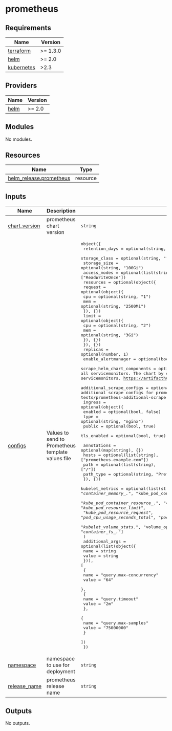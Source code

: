 # prometheus


<!-- BEGINNING OF PRE-COMMIT-TERRAFORM DOCS HOOK -->
## Requirements

| Name | Version |
|------|---------|
| <a name="requirement_terraform"></a> [terraform](#requirement\_terraform) | >= 1.3.0 |
| <a name="requirement_helm"></a> [helm](#requirement\_helm) | >= 2.0 |
| <a name="requirement_kubernetes"></a> [kubernetes](#requirement\_kubernetes) | >2.3 |

## Providers

| Name | Version |
|------|---------|
| <a name="provider_helm"></a> [helm](#provider\_helm) | >= 2.0 |

## Modules

No modules.

## Resources

| Name | Type |
|------|------|
| [helm_release.prometheus](https://registry.terraform.io/providers/hashicorp/helm/latest/docs/resources/release) | resource |

## Inputs

| Name | Description | Type | Default | Required |
|------|-------------|------|---------|:--------:|
| <a name="input_chart_version"></a> [chart\_version](#input\_chart\_version) | prometheus chart version | `string` | `"75.8.0"` | no |
| <a name="input_configs"></a> [configs](#input\_configs) | Values to send to Prometheus template values file | <pre>object({<br/>    retention_days = optional(string, "15d")<br/>    storage_class  = optional(string, "")<br/>    storage_size   = optional(string, "100Gi")<br/>    access_modes   = optional(list(string), ["ReadWriteOnce"])<br/>    resources = optional(object({<br/>      request = optional(object({<br/>        cpu = optional(string, "1")<br/>        mem = optional(string, "2500Mi")<br/>      }), {})<br/>      limit = optional(object({<br/>        cpu = optional(string, "2")<br/>        mem = optional(string, "3Gi")<br/>      }), {})<br/>    }), {})<br/>    replicas                     = optional(number, 1)<br/>    enable_alertmanager          = optional(bool, true)<br/>    scrape_helm_chart_components = optional(bool, false) # enable scraping all servicemonitors. The chart by default has disabled scraping all servicemonitors. https://artifacthub.io/packages/helm/prometheus-community/kube-prometheus-stack#prometheus-io-scrape<br/>    additional_scrape_configs    = optional(any, [])     # allows to specify additional scrape configs for prometheus. Example can be found in tests/prometheus-additional-scrape-configs/1-example.tf<br/>    ingress = optional(object({<br/>      enabled     = optional(bool, false)<br/>      type        = optional(string, "nginx")<br/>      public      = optional(bool, true)<br/>      tls_enabled = optional(bool, true)<br/><br/>      annotations = optional(map(string), {})<br/>      hosts       = optional(list(string), ["prometheus.example.com"])<br/>      path        = optional(list(string), ["/"])<br/>      path_type   = optional(string, "Prefix")<br/>    }), {})<br/>    kubelet_metrics = optional(list(string), ["container_cpu_.*", "container_memory_.*", "kube_pod_container_status_.*",<br/>      "kube_pod_container_resource_.*", "container_network_.*", "kube_pod_resource_limit",<br/>      "kube_pod_resource_request", "pod_cpu_usage_seconds_total", "pod_memory_usage_bytes",<br/>      "kubelet_volume_stats.*", "volume_operation_total_seconds.*", "container_fs_.*"]<br/>    )<br/>    additional_args = optional(list(object({<br/>      name  = string<br/>      value = string<br/>      })), [<br/>      {<br/>        name  = "query.max-concurrency"<br/>        value = "64"<br/>      },<br/>      {<br/>        name  = "query.timeout"<br/>        value = "2m"<br/>      },<br/>      {<br/>        name  = "query.max-samples"<br/>        value = "75000000"<br/>      }<br/>    ])<br/>  })</pre> | `{}` | no |
| <a name="input_namespace"></a> [namespace](#input\_namespace) | namespace to use for deployment | `string` | `"monitoring"` | no |
| <a name="input_release_name"></a> [release\_name](#input\_release\_name) | prometheus release name | `string` | `"prometheus"` | no |

## Outputs

No outputs.
<!-- END OF PRE-COMMIT-TERRAFORM DOCS HOOK -->
